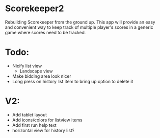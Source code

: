 Scorekeeper2
============

Rebuilding Scorekeeper from the ground up.  This app will provide an easy and convenient way to keep track of multiple player's scores in a generic game where scores need to be tracked.

Todo:
=====
- Nicify list view
  - Landscape view
- Make bidding area look nicer
- Long press on history list item to bring up option to delete it

V2:
===
- Add tablet layout
- Add icons/colors for listview items
- Add first run help text
- horizontal view for history list?